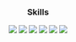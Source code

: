 <div align="center">
  <h3>Skills</h3>
  <img src="https://badges.aleen42.com/src/python.svg" / >
  <img src="https://badges.aleen42.com/src/java.svg" / >
  <img src="https://badges.aleen42.com/src/javascript.svg" / >
  <img src="https://badges.aleen42.com/src/typescript.svg" / >
  <img src="https://badges.aleen42.com/src/react.svg" / >
  <img src="https://badges.aleen42.com/src/node.svg" / >
</div>
